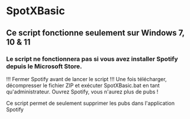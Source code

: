 # SpotXBasic

## Ce script fonctionne seulement sur Windows 7, 10 & 11

### Le script ne fonctionnera pas si vous avez installer Spotify depuis le Microsoft Store.

!!! Fermer Spotify avant de lancer le script !!!
Une fois télécharger, décompresser le fichier ZIP et exécuter SpotXBasic.bat en tant qu'administrateur.
Ouvrez Spotify, vous n'aurez plus de pubs !

Ce script permet de seulement supprimer les pubs dans l'application Spotify

